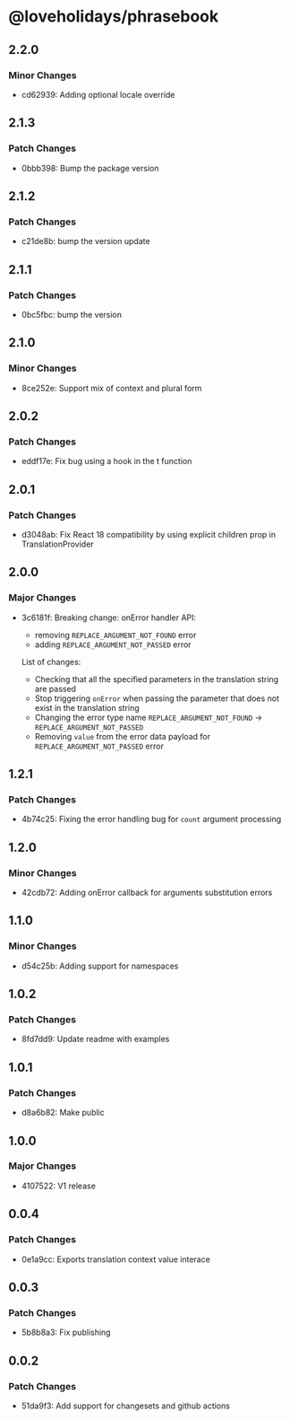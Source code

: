# @loveholidays/phrasebook

## 2.2.0

### Minor Changes

- cd62939: Adding optional locale override

## 2.1.3

### Patch Changes

- 0bbb398: Bump the package version

## 2.1.2

### Patch Changes

- c21de8b: bump the version update

## 2.1.1

### Patch Changes

- 0bc5fbc: bump the version

## 2.1.0

### Minor Changes

- 8ce252e: Support mix of context and plural form

## 2.0.2

### Patch Changes

- eddf17e: Fix bug using a hook in the t function

## 2.0.1

### Patch Changes

- d3048ab: Fix React 18 compatibility by using explicit children prop in TranslationProvider

## 2.0.0

### Major Changes

- 3c6181f: Breaking change:
  onError handler API:

  - removing `REPLACE_ARGUMENT_NOT_FOUND` error
  - adding `REPLACE_ARGUMENT_NOT_PASSED` error

  List of changes:

  - Checking that all the specified parameters in the translation string are passed
  - Stop triggering `onError` when passing the parameter that does not exist in the translation string
  - Changing the error type name `REPLACE_ARGUMENT_NOT_FOUND` -> `REPLACE_ARGUMENT_NOT_PASSED`
  - Removing `value` from the error data payload for `REPLACE_ARGUMENT_NOT_PASSED` error

## 1.2.1

### Patch Changes

- 4b74c25: Fixing the error handling bug for `count` argument processing

## 1.2.0

### Minor Changes

- 42cdb72: Adding onError callback for arguments substitution errors

## 1.1.0

### Minor Changes

- d54c25b: Adding support for namespaces

## 1.0.2

### Patch Changes

- 8fd7dd9: Update readme with examples

## 1.0.1

### Patch Changes

- d8a6b82: Make public

## 1.0.0

### Major Changes

- 4107522: V1 release

## 0.0.4

### Patch Changes

- 0e1a9cc: Exports translation context value interace

## 0.0.3

### Patch Changes

- 5b8b8a3: Fix publishing

## 0.0.2

### Patch Changes

- 51da9f3: Add support for changesets and github actions

